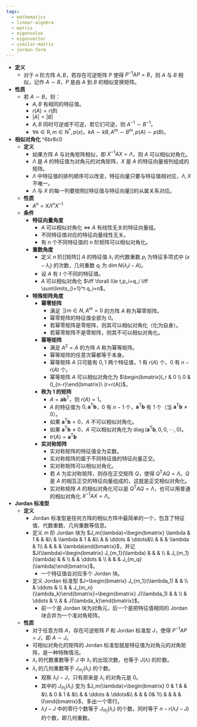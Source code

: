 ```yaml
---
tags:
  - mathematics
  - linear-algebra
  - matrix
  - eigenvalue
  - eigenvector
  - similar-matrix
  - jordan-form
---
```

- **定义**
	- 对于 $n$ 阶方阵 $A,B$，若存在可逆矩阵 $P$ 使得 $P^{-1}AP=B$，则 $A$ 与 $B$ 相似，记作 $A\sim B$，$P$ 是由 $A$ 到 $B$ 的相似变换矩阵。
- **性质**
	- 若 $A\sim B$，则：
		- $A,B$ 有相同的特征值。
		- $r(A)=r(B)$
		- $|A|=|B|$
		- $A,B$ 同时可逆或不可逆，若它们可逆，则 $A^{-1}\sim B^{-1}$。
		- $\forall k\in\mathrm R,m\in\mathrm N^*,p(x)$，$kA\sim kB,A^m\sim B^m,p(A)\sim p(B)$。
- **相似对角化** ^6br8c0
	- **定义**
		- 如果方阵 $A$ 与对角矩阵相似，即 $X^{-1}AX=\Lambda$，则 $A$ 可以相似对角化。
		- $\Lambda$ 是 $A$ 的特征值为对角元的对角矩阵，$X$ 是 $A$ 的特征向量按列组成的矩阵。
		- $\Lambda$ 中特征值的排列顺序可以改变，特征向量只要与特征值相对应，$\Lambda,X$ 不唯一。
		- $\Lambda$ 与 $X$ 的每一列要按照[[特征值与特征向量]]的从属关系对应。
	- **性质**
		- $A^n=X\Lambda^nX^{-1}$
	- **条件**
		- **特征向量角度**
			- $A$ 可以相似对角化 $\iff$ $A$ 有线性无关的特征向量组。
			- 不同特征值对应的特征向量线性无关。
			- 有 $n$ 个不同特征值的 $n$ 阶矩阵可以相似对角化。
		- **重数角度**
			- 定义 $n$ 阶[[矩阵]] $A$ 的特征值 $\lambda_i$ 的代数重数 $p_i$ 为特征多项式中 $(x-\lambda_i)$ 的次数，几何重数 $q_i$ 为 $\dim N(\lambda_iI-A)$。
			- 设 $A$ 有 $t$ 个不同的特征值。
			- $A$ 可以相似对角化 $\iff \forall i\le t,p_i=q_i \iff \sum\limits_{i=1}^t q_i=n$。
		- **特殊矩阵角度**
			- **幂零矩阵**
				- 满足 $\exists m\in N,A^m=0$ 的方阵 $A$ 称为幂零矩阵。
				- 幂零矩阵的特征值全部为 $0$。
				- 若幂零矩阵是零矩阵，则其可以相似对角化（化为自身）。
				- 若幂零矩阵不是零矩阵，则其不可以相似对角化。
			- **幂等矩阵**
				- 满足 $A^2=A$ 的方阵 $A$ 称为幂等矩阵。
				- 幂等矩阵的任意次幂都等于本身。
				- 幂等矩阵 $A$ 只可能有 $0,1$ 两个特征值，$1$ 有 $r(A)$ 个，$0$ 有 $n-r(A)$ 个。
				- 幂等矩阵 $A$ 可以相似对角化为 $\begin{bmatrix}I_r & 0 \\ 0 & 0_{n-r}\end{bmatrix}\ (r=r(A))$。
			- **秩为 1 的矩阵**
				- $A=\boldsymbol a\boldsymbol b^{\mathrm T}$，则 $r(A)=1$。
				- $A$ 的特征值为 $0,\boldsymbol a^{\mathrm T}\boldsymbol b$，$0$ 有 $n-1$ 个，$\boldsymbol a^{\mathrm T}\boldsymbol b$ 有 $1$ 个（当 $\boldsymbol a^{\mathrm T}\boldsymbol b\ne 0$）。
				- 如果 $\boldsymbol a^{\mathrm T}\boldsymbol b=0$，$A$ 不可以相似对角化。
				- 如果 $\boldsymbol a^{\mathrm T}\boldsymbol b\ne 0$，$A$ 可以相似对角化为 $\operatorname{diag}(\boldsymbol a^{\mathrm T}\boldsymbol b,0,0,\cdots,0)$。
				- $tr(A)=\boldsymbol a^{\mathrm T}\boldsymbol b$
			- **实对称矩阵**
				- 实对称矩阵的特征值全为实数。
				- 实对称矩阵的属于不同特征值的特征向量正交。
				- 实对称矩阵可以相似对角化。
				- 若 $A$ 为实对称矩阵，则存在正交矩阵 $Q$，使得 $Q^{\mathrm T}AQ=\Lambda$。$Q$ 是 $A$ 的相互正交的特征向量组成的，这就是正交相似对角化。
				- 实对称矩阵 $A$ 的相似对角化可以是 $Q^{\mathrm T}AQ=\Lambda$，也可以用普通的相似对角化 $X^{-1}AX=\Lambda$。
- **Jordan 标准型**
	- **定义**
		- Jordan 标准型是任何方阵的相似方阵中最简单的一个，包含了特征值、代数重数、几何重数等信息。
		- 定义 $m$ 阶 Jordan 块为 $J_m(\lambda)=\begin{bmatrix} \lambda & 1 &  & &\\  & \lambda & 1 & &\\  &  & \ddots &  \ddots&\\  &  &  & \lambda & 1\\  &  &  &  & \lambda\end{bmatrix}$，并记 $J(\lambda)=\begin{bmatrix} J_{m_1}(\lambda) &  &  & \\  & J_{m_1}(\lambda) &  & \\  &  & \ddots & \\  &  &  & J_{m_q}(\lambda)\end{bmatrix}$。
			- 一个特征值会对应多个 Jordan 块。
		- 定义 Jordan 标准型 $J=\begin{bmatrix} J_{m_1}(\lambda_1) &  & \\  & \ddots & \\  &  & J_{m_n}(\lambda_k)\end{bmatrix}=\begin{bmatrix} J(\lambda_1) &  & \\  & \ddots & \\  &  & J(\lambda_k)\end{bmatrix}$。
			- 前一个是 Jordan 块为对角元，后一个是把特征值相同的 Jordan 块合并为一个准对角矩阵。
	- **性质**
		- 对于任意方阵 $A$，存在可逆矩阵 $P$ 和 Jordan 标准型 $J$，使得 $P^{-1}AP=J$，即 $A\sim J$。
		- 可相似对角化的矩阵的 Jordan 标准型就是特征值为对角元的对角矩阵，是一种特殊情况。
		- $\lambda_i$ 的代数重数等于 $J$ 中 $\lambda_i$ 的出现次数，也等于 $J(\lambda)$ 的阶数。
		- $\lambda_i$ 的几何重数等于 $J_{m_j}(\lambda_i)$ 的个数。
			- 观察 $\lambda_i I-J$，只有原来是 $\lambda_i$ 的对角元是 $0$。
			- 其中的 $J_{m_j}(\lambda_i)$ 变为 $J_m(\lambda)=\begin{bmatrix} 0 & 1 &  & &\\  & 0 & 1 & &\\  &  & \ddots &  \ddots&\\  &  &  & 0& 1\\  &  &  &  & 0\end{bmatrix}$，多出一个零行。
			- $\lambda_i I-J$ 中的零行个数等于 $J_{m_j}(\lambda_i)$ 的个数，同时等于 $n-r(\lambda_i I-J)$ 的个数，即几何重数。